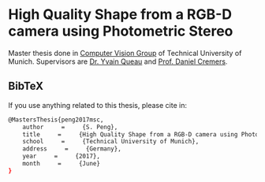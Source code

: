 # High Quality Shape from a RGB-D camera using Photometric Stereo

Master thesis done in [Computer Vision Group](vision.in.tum.de) of Technical University of Munich. Supervisors are [Dr. Yvain Queau](https://sites.google.com/view/yvainqueau) and [Prof. Daniel Cremers](https://vision.in.tum.de/members/cremers).

## BibTeX
If you use anything related to this thesis, please cite in:
```sh
@MastersThesis{peng2017msc,
    author     =     {S. Peng},
    title     =     {High Quality Shape from a RGB-D camera using Photometric Stereo},
    school     =     {Technical University of Munich},
    address     =     {Germany},
    year     =     {2017},
    month     =     {June}
}
```
